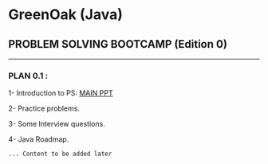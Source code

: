 # GreenOak (Java)

## PROBLEM SOLVING BOOTCAMP (Edition 0)

---
### PLAN 0.1 : 


1- Introduction to PS: [MAIN PPT](https://github.com/Sbai-Salah/GreenOak/blob/main/MAIN.pptx)

2- Practice problems.

3- Some Interview questions.

4- Java Roadmap.

```
... Content to be added later
```
